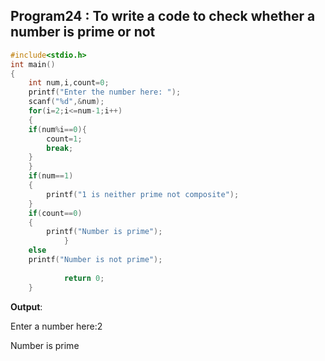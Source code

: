## Program24 : To write a code to check whether a number is prime or not
```C
#include<stdio.h>
int main()
{
	int num,i,count=0;
	printf("Enter the number here: ");
	scanf("%d",&num);
	for(i=2;i<=num-1;i++)
	{
	if(num%i==0){
		count=1;
		break;
	}	
	}
	if(num==1)
	{
		printf("1 is neither prime not composite");
	}
	if(count==0)
	{
		printf("Number is prime");
			}
	else
	printf("Number is not prime");
			
			return 0;
	}
  ```
  
  **Output**:
  
  Enter a number here:2
  
  Number is prime
